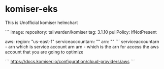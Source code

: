 # komiser-eks 

This is Unofficial komiser helmchart 

´´´
image:
  repository: tailwarden/komiser
  tag: 3.1.10
  pullPolicy: IfNotPresent

aws:
  region: "us-east-1"
  serviceaccountarn: ""
  arn: ""
´´´
serviceaccountarn - arn which is service account arn
arn - which is the arn for access the aws account that you are going to optimize

´´´
https://docs.komiser.io/configuration/cloud-providers/aws
´´´
